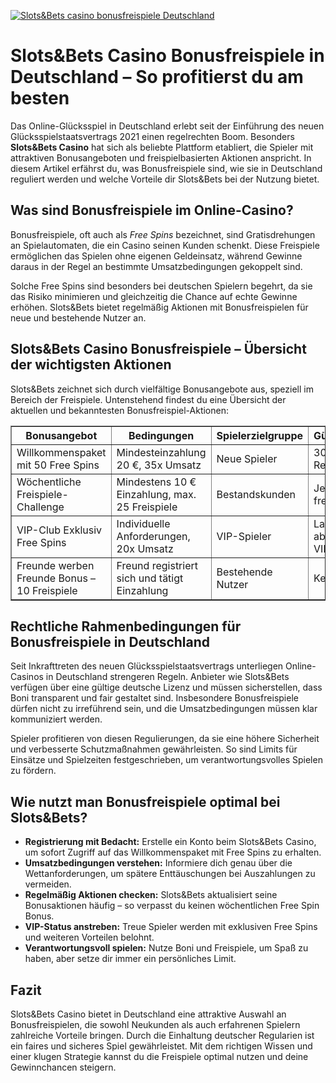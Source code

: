 [![Slots&Bets casino bonusfreispiele Deutschland](https://123-caf.pages.dev/gitsignup.png)](https://vrmoo.ru/Bt82HjjY)

<h1>Slots&Bets Casino Bonusfreispiele in Deutschland – So profitierst du am besten</h1>  <p>Das Online-Glücksspiel in Deutschland erlebt seit der Einführung des neuen Glücksspielstaatsvertrags 2021 einen regelrechten Boom. Besonders <strong>Slots&Bets Casino</strong> hat sich als beliebte Plattform etabliert, die Spieler mit attraktiven Bonusangeboten und freispielbasierten Aktionen anspricht. In diesem Artikel erfährst du, was Bonusfreispiele sind, wie sie in Deutschland reguliert werden und welche Vorteile dir Slots&Bets bei der Nutzung bietet.</p>  <h2>Was sind Bonusfreispiele im Online-Casino?</h2>  <p>Bonusfreispiele, oft auch als <em>Free Spins</em> bezeichnet, sind Gratisdrehungen an Spielautomaten, die ein Casino seinen Kunden schenkt. Diese Freispiele ermöglichen das Spielen ohne eigenen Geldeinsatz, während Gewinne daraus in der Regel an bestimmte Umsatzbedingungen gekoppelt sind.</p>  <p>Solche Free Spins sind besonders bei deutschen Spielern begehrt, da sie das Risiko minimieren und gleichzeitig die Chance auf echte Gewinne erhöhen. Slots&Bets bietet regelmäßig Aktionen mit Bonusfreispielen für neue und bestehende Nutzer an.</p>  <h2>Slots&Bets Casino Bonusfreispiele – Übersicht der wichtigsten Aktionen</h2>  <p>Slots&Bets zeichnet sich durch vielfältige Bonusangebote aus, speziell im Bereich der Freispiele. Untenstehend findest du eine Übersicht der aktuellen und bekanntesten Bonusfreispiel-Aktionen:</p>  <table border="1" cellpadding="10" cellspacing="0" style="border-collapse: collapse; width: 100%;">   <thead>     <tr>       <th>Bonusangebot</th>       <th>Bedingungen</th>       <th>Spielerzielgruppe</th>       <th>Gültigkeitsdauer</th>     </tr>   </thead>   <tbody>     <tr>       <td>Willkommenspaket mit 50 Free Spins</td>       <td>Mindesteinzahlung 20 €, 35x Umsatz</td>       <td>Neue Spieler</td>       <td>30 Tage ab Registrierung</td>     </tr>     <tr>       <td>Wöchentliche Freispiele-Challenge</td>       <td>Mindestens 10 € Einzahlung, max. 25 Freispiele</td>       <td>Bestandskunden</td>       <td>Jede Woche, freitags</td>     </tr>     <tr>       <td>VIP-Club Exklusiv Free Spins</td>       <td>Individuelle Anforderungen, 20x Umsatz</td>       <td>VIP-Spieler</td>       <td>Laufend, abhängig vom VIP-Level</td>     </tr>     <tr>       <td>Freunde werben Freunde Bonus – 10 Freispiele</td>       <td>Freund registriert sich und tätigt Einzahlung</td>       <td>Bestehende Nutzer</td>       <td>Keine Befristung</td>     </tr>   </tbody> </table>  <h2>Rechtliche Rahmenbedingungen für Bonusfreispiele in Deutschland</h2>  <p>Seit Inkrafttreten des neuen Glücksspielstaatsvertrags unterliegen Online-Casinos in Deutschland strengeren Regeln. Anbieter wie Slots&Bets verfügen über eine gültige deutsche Lizenz und müssen sicherstellen, dass Boni transparent und fair gestaltet sind. Insbesondere Bonusfreispiele dürfen nicht zu irreführend sein, und die Umsatzbedingungen müssen klar kommuniziert werden.</p>  <p>Spieler profitieren von diesen Regulierungen, da sie eine höhere Sicherheit und verbesserte Schutzmaßnahmen gewährleisten. So sind Limits für Einsätze und Spielzeiten festgeschrieben, um verantwortungsvolles Spielen zu fördern.</p>  <h2>Wie nutzt man Bonusfreispiele optimal bei Slots&Bets?</h2>  <ul>   <li><strong>Registrierung mit Bedacht:</strong> Erstelle ein Konto beim Slots&Bets Casino, um sofort Zugriff auf das Willkommenspaket mit Free Spins zu erhalten.</li>   <li><strong>Umsatzbedingungen verstehen:</strong> Informiere dich genau über die Wettanforderungen, um spätere Enttäuschungen bei Auszahlungen zu vermeiden.</li>   <li><strong>Regelmäßig Aktionen checken:</strong> Slots&Bets aktualisiert seine Bonusaktionen häufig – so verpasst du keinen wöchentlichen Free Spin Bonus.</li>   <li><strong>VIP-Status anstreben:</strong> Treue Spieler werden mit exklusiven Free Spins und weiteren Vorteilen belohnt.</li>   <li><strong>Verantwortungsvoll spielen:</strong> Nutze Boni und Freispiele, um Spaß zu haben, aber setze dir immer ein persönliches Limit.</li> </ul>  <h2>Fazit</h2>  <p>Slots&Bets Casino bietet in Deutschland eine attraktive Auswahl an Bonusfreispielen, die sowohl Neukunden als auch erfahrenen Spielern zahlreiche Vorteile bringen. Durch die Einhaltung deutscher Regularien ist ein faires und sicheres Spiel gewährleistet. Mit dem richtigen Wissen und einer klugen Strategie kannst du die Freispiele optimal nutzen und deine Gewinnchancen steigern.</p>